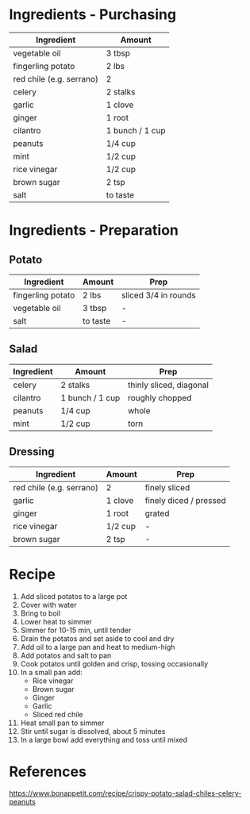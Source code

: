 # Ingredients - Purchasing

| Ingredient               | Amount          |
| ------------------------ | --------------- |
| vegetable oil            | 3 tbsp          |
| fingerling potato        | 2 lbs           |
| red chile (e.g. serrano) | 2               |
| celery                   | 2 stalks        |
| garlic                   | 1 clove         |
| ginger                   | 1 root          |
| cilantro                 | 1 bunch / 1 cup |
| peanuts                  | 1/4 cup         |
| mint                     | 1/2 cup         |
| rice vinegar             | 1/2 cup         |
| brown sugar              | 2 tsp           |
| salt                     | to taste        |


# Ingredients - Preparation

## Potato

| Ingredient        | Amount   | Prep                 |
| ----------------- | -------- | -------------------- |
| fingerling potato | 2 lbs    | sliced 3/4 in rounds |
| vegetable oil     | 3 tbsp   | -                    |
| salt              | to taste | -                    |

## Salad

| Ingredient | Amount          | Prep                    |
| ---------- | --------------- | ----------------------- |
| celery     | 2 stalks        | thinly sliced, diagonal |
| cilantro   | 1 bunch / 1 cup | roughly chopped         |
| peanuts    | 1/4 cup         | whole                   |
| mint       | 1/2 cup         | torn                    |

## Dressing

| Ingredient               | Amount  | Prep                   |
| ------------------------ | ------- | ---------------------- |
| red chile (e.g. serrano) | 2       | finely sliced          |
| garlic                   | 1 clove | finely diced / pressed |
| ginger                   | 1 root  | grated                 |
| rice vinegar             | 1/2 cup | -                      |
| brown sugar              | 2 tsp   | -                      |

# Recipe
1. Add sliced potatos to a large pot
1. Cover with water
1. Bring to boil
1. Lower heat to simmer
1. Simmer for 10-15 min, until tender
1. Drain the potatos and set aside to cool and dry
1. Add oil to a large pan and heat to medium-high
1. Add potatos and salt to pan
1. Cook potatos until golden and crisp, tossing occasionally
1. In a small pan add:
   - Rice vinegar
   - Brown sugar
   - Ginger
   - Garlic
   - Sliced red chile
1. Heat small pan to simmer
1. Stir until sugar is dissolved, about 5 minutes
1. In a large bowl add everything and toss until mixed

# References

https://www.bonappetit.com/recipe/crispy-potato-salad-chiles-celery-peanuts